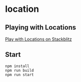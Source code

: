 # location
## Playing with Locations

[Play with Locations on Stackblitz](https://stackblitz.com/github/novakand/locations)

## Start

```shell
npm install
npm run build
npm run start
```
